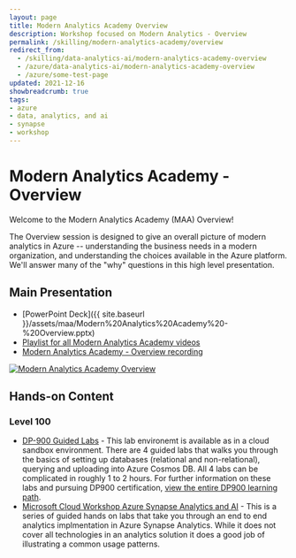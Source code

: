 ```yaml
---
layout: page
title: Modern Analytics Academy Overview
description: Workshop focused on Modern Analytics - Overview
permalink: /skilling/modern-analytics-academy/overview
redirect_from:
  - /skilling/data-analytics-ai/modern-analytics-academy-overview
  - /azure/data-analytics-ai/modern-analytics-academy-overview
  - /azure/some-test-page
updated: 2021-12-16
showbreadcrumb: true
tags: 
- azure
- data, analytics, and ai
- synapse
- workshop
---
```


# Modern Analytics Academy - Overview

<!--
## Content

* [Modern Analytics Academy Home](/PartnerResources/skilling/modern-analytics-academy)
* [Modern Analytics Overview](/PartnerResources/skilling/modern-analytics-academy/overview)
* [Module 1: Data Acquisition and Storage](/PartnerResources//skilling/modern-analytics-academy/data-acquisition)
* [Module 2: Data Modeling](/PartnerResources/skilling/modern-analytics-academy/data-modeling)
* [Module 3: Data Pipelines](/PartnerResources/skilling/modern-analytics-academy/data-pipelines)
* [Module 4: Data Governance](/PartnerResources/skilling/modern-analytics-academy/data-governance)
* [Module 5: Visualization](/PartnerResources/skilling/modern-analytics-academy/data-visualization)
* [Ongoing Vignettes](/PartnerResources/skilling/modern-analytics-academy/vignettes)
-->

Welcome to the Modern Analytics Academy (MAA) Overview!

The Overview session is designed to give an overall picture of modern analytics in Azure -- understanding the business needs in a modern organization, and understanding the choices available in the Azure platform. We'll answer many of the "why" questions in this high level presentation. 

## Main Presentation

* [PowerPoint Deck]({{ site.baseurl }}/assets/maa/Modern%20Analytics%20Academy%20-%20Overview.pptx)
* [Playlist for all Modern Analytics Academy videos](https://www.youtube.com/playlist?list=PLz7jPMmpNrjm35mPO6KcOeNdMEMSYKXfj)
* [Modern Analytics Academy - Overview recording](https://www.youtube.com/watch?v=mk31vgGCzy4)

[![Modern Analytics Academy Overview](https://img.youtube.com/vi/mk31vgGCzy4/0.jpg)](https://www.youtube.com/watch?v=mk31vgGCzy4)

## Hands-on Content

### Level 100
* [DP-900 Guided Labs](https://github.com/CloudLabs-MOC/DP-900T00A-Azure-Data-Fundamentals/tree/master/Instructions) - This lab environemt is available as in a cloud sandbox environment. There are 4 guided labs that walks you through the basics of setting up databases (relational and non-relational), querying and uploading into Azure Cosmos DB. All 4 labs can be complicated in roughly 1 to 2 hours. For further information on these labs and pursuing DP900 certification, [view the entire DP900 learning path](https://docs.microsoft.com/en-us/learn/paths/azure-data-fundamentals-explore-relational-data/). 
* [Microsoft Cloud Workshop Azure Synapse Analytics and AI](https://github.com/microsoft/MCW-Azure-Synapse-Analytics-and-AI/tree/master/Hands-on%20lab) - This is a series of guided hands on labs that take you through an end to end analytics implmentation in Azure Synapse Analytics.  While it does not cover all technologies in an analytics solution it does a good job of illustrating a common usage patterns.


